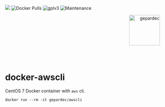 [![](https://img.shields.io/travis/com/gepardec/docker-awscli/master?style=flat-square)](https://travis-ci.com/gepardec/docker-awscli)
![Docker Pulls](https://img.shields.io/docker/pulls/gepardec/awscli?color=brightgreen&style=flat-square)
![gplv3](https://img.shields.io/badge/license-GPL%20v3.0-brightgreen.svg?style=flat-square)
![Maintenance](https://img.shields.io/maintenance/yes/2020?style=flat-square)
<p align="right">
<img alt="gepardec" width=100px src="https://www.gepardec.com/files/gepardec_logo_light_background@2000w.png">
</p>
<br>
<br>

# docker-awscli

CentOS 7 Docker container with `aws` cli.

```
docker run --rm -it gepardec/awscli
```
